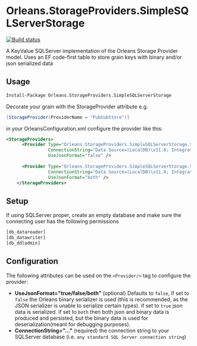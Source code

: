# Orleans.StorageProviders.SimpleSQLServerStorage

[![Build status](https://ci.appveyor.com/api/projects/status/2nhdpoljh1k470le?svg=true)](https://ci.appveyor.com/project/OrleansContrib/orleans-storageproviders-simplesqlserverstorage)

A KeyValue SQLServer implementation of the Orleans Storage Provider model. Uses an EF code-first table to store grain keys with binary and/or json serialized data

## Usage

```ps
Install-Package Orleans.StorageProviders.SimpleSQLServerStorage
```

Decorate your grain with the StorageProvider attribute e.g.

```cs
[StorageProvider(ProviderName = "PubSubStore")]
```

in your OrleansConfiguration.xml configure the provider like this:

```xml
<StorageProviders>
      <Provider Type="Orleans.StorageProviders.SimpleSQLServerStorage.SimpleSQLServerStorage" Name="PubSubStore"
                ConnectionString="Data Source=(LocalDB)\v11.0; Integrated Security=True;"
                UseJsonFormat="false" />
      
      <Provider Type="Orleans.StorageProviders.SimpleSQLServerStorage.SimpleSQLServerStorage" Name="basic"
                ConnectionString="Data Source=(LocalDB)\v11.0; Integrated Security=True;"
                UseJsonFormat="both" />
    </StorageProviders>
```

## Setup
If using SQLServer proper, create an empty database and make sure the connecting user has the following permissions
```sql
[db_datareader]
[db_datawriter]
[db_ddladmin]
```


## Configuration

The following attributes can be used on the `<Provider/>` tag to configure the provider:

* __UseJsonFormat="true/false/both"__ (optional) Defaults to `false`, if set to `false` the Orleans binary serializer is used (this is recommended, as the JSON serializer is unable to serialize certain types).  if set to `true` json data is serialized.  if set to `both` then both json and binary data is produced and persisted, but the binary data is used for deserialization(meant for debugging purposes).
* __ConnectionString="..."__ (required) the connection string to your SQLServer database (i.e. `any standard SQL Server connection string`)


